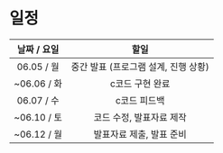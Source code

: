 # 일정
| **날짜 / 요일** | **할일** |
| :---: | :---: |
| 06.05 / 월 | 중간 발표 (프로그램 설계, 진행 상황) |
| ~06.06 / 화 | c코드 구현 완료 |
| 06.07 / 수 | c코드 피드백 |
| ~06.10 / 토 | 코드 수정, 발표자료 제작 |
| ~06.12 / 월 | 발표자료 제출, 발표 준비 |
